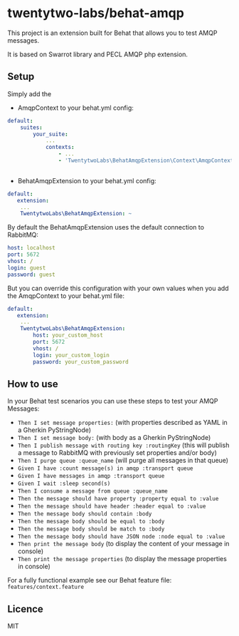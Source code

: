 # twentytwo-labs/behat-amqp

This project is an extension built for Behat that allows you to test
AMQP messages.

It is based on Swarrot library and PECL AMQP php extension.

## Setup

Simply add the
- AmqpContext to your behat.yml config:
```yaml
default:
    suites:
        your_suite:
            ...
            contexts:
                - ...
                - 'TwentytwoLabs\BehatAmqpExtension\Context\AmqpContext'
    
``` 

- BehatAmqpExtension to your behat.yml config:
```yaml
default:
   extension:
    ...
    TwentytwoLabs\BehatAmqpExtension: ~
```

By default the BehatAmqpExtension uses the default connection to RabbitMQ:
``` yaml
host: localhost
port: 5672
vhost: /
login: guest
password: guest
```

But you can override this configuration with your own values when you add the AmqpContext to
your behat.yml file:
``` yaml
default:
   extension:
    ...
    TwentytwoLabs\BehatAmqpExtension:
        host: your_custom_host
        port: 5672
        vhost: /
        login: your_custom_login
        password: your_custom_password
``` 

## How to use

In your Behat test scenarios you can use these steps to test your AMQP Messages:

- `Then I set message properties:` (with properties described as YAML in a Gherkin PyStringNode)
- `Then I set message body:` (with body as a Gherkin PyStringNode)
- `Then I publish message with routing key :routingKey` (this will publish a message to RabbitMQ with previously set properties and/or body)
- `Then I purge queue :queue_name` (will purge all messages in that queue)
- `Given I have :count message(s) in amqp :transport queue`
- `Given I have messages in amqp :transport queue`
- `Given I wait :sleep second(s)`
- `Then I consume a message from queue :queue_name`
- `Then the message should have property :property equal to :value`
- `Then the message should have header :header equal to :value`
- `Then the message body should contain :body`
- `Then the message body should be equal to :body`
- `Then the message body should be match to :body`
- `Then the message body should have JSON node :node equal to :value`
- `Then print the message body` (to display the content of your message in console)
- `Then print the message properties` (to display the message properties in console)

For a fully functional example see our Behat feature file: `features/context.feature`

## Licence

MIT
